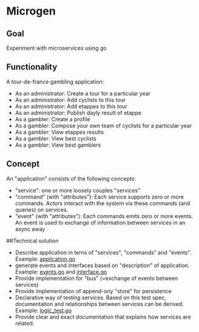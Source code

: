 # Microgen

## Goal
Experiment with microservices using go

## Functionality
A tour-de-france gambling application:
- As an administrator: Create a tour for a particular year
- As an administrator: Add cyclists to this tour
- As an administrator: Add etappes to this tour
- As an administrator: Publish dayly result of etappe
- As a gambler: Create a profile 
- As a gambler: Compose your own team of cyclists for a particular year
- As a gambler: View etappes results
- As a gambler: View best cyclists
- As a gambler: View best gamblers

## Concept
An "application" consists of the following concepts:
 - "service": one or more loosely couples "services"
 - "command" (with "attributes"): Each service supports zero or more commands. Actors interact with the system via these commands (and queries) on services.
 - "event" (with "attributes"): Each commands emits zero or more events. An event is used to exchange of information between services in an async away

##Technical solution
- Describe application in terns of "services", "commands" and "events". Example: [application.go](../blob/master/application.go)
- generate events and interfaces based on "description" of application. Example: [events.go](../blob/master/tourApp/events/events.go) and [interface.go](../blob/master/tourApp/tour/interface.go)
- Provide implementation for "bus" (=exchange of events between services)
- Provide implementation of append-ony "store" for persistence
- Declarative way of testing services. Based on this test spec, documentation and relationships between services can be derived. Example: [logic_test.go](../blob/master/tourApp/tour/logic_test.go)
- Provide clear and exact documentation that explains how services are related.

